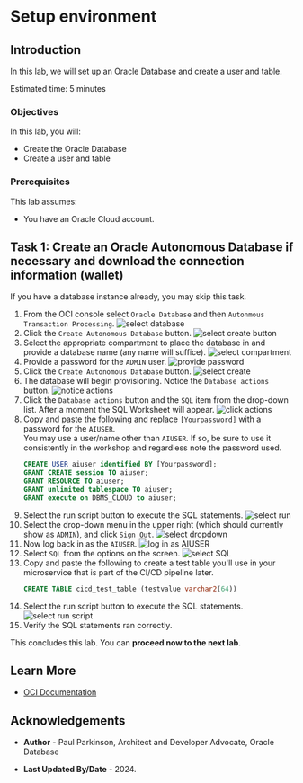 # Setup environment

## Introduction

In this lab, we will set up an Oracle Database and create a user and table.

Estimated time: 5 minutes

### Objectives

In this lab, you will:

* Create the Oracle Database
* Create a user and table

### Prerequisites

This lab assumes:

* You have an Oracle Cloud account.

## Task 1: Create an Oracle Autonomous Database if necessary and download the connection information (wallet)

If you have a database instance already, you may skip this task.

   1. From the OCI console select `Oracle Database` and then `Autonmous Transaction Processing`.
      ![select database](./images/databasesetup1.png " ")
   2. Click the `Create Autonomous Database` button.
      ![select create button](./images/databasesetup2.png " ")
   3. Select the appropriate compartment to place the database in and provide a database name (any name will suffice).
      ![select compartment](./images/databasesetup4.png " ")
   4. Provide a password for the `ADMIN` user.
      ![provide password](./images/databasesetup5.png " ")
   5. Click the `Create Autonomous Database` button.
      ![select create](./images/databasesetup6.png " " )
   6. The database will begin provisioning. Notice the `Database actions` button.
      ![notice actions](./images/databasesetup7.png " ")
   7. Click the `Database actions` button and the `SQL` item from the drop-down list. After a moment the SQL Worksheet will appear.
      ![click actions](./images/databasesetup9.png " ")
   8. Copy and paste the following and replace `[Yourpassword]` with a password for the `AIUSER`.  
      You may use a user/name other than `AIUSER`. If so, be sure to use it consistently in the workshop and regardless note the password used.
      ```sql
      CREATE USER aiuser identified BY [Yourpassword];
      GRANT CREATE session TO aiuser;
      GRANT RESOURCE TO aiuser;
      GRANT unlimited tablespace TO aiuser;
      GRANT execute on DBMS_CLOUD to aiuser;
      ```
   9. Select the run script button to execute the SQL statements.
      ![select run](./images/runscriptbutton.png " ")
   7. Select the drop-down menu in the upper right (which should currently show as `ADMIN`), and click `Sign Out`.
      ![select dropdown](./images/databaseinit6.png " ")
   8. Now log back in as the `AIUSER`.
      ![log in as AIUSER](./images/databaseinit7.png " ")
   9. Select `SQL` from the options on the screen.
      ![select SQL](./images/databaseinit8.png " ")
   10. Copy and paste the following to create a test table you'll use in your microservice that is part of the CI/CD pipeline later.
       ```sql
       CREATE TABLE cicd_test_table (testvalue varchar2(64))
       ```
   11. Select the run script button to execute the SQL statements.
      ![select run script](./images/runscriptbutton.png " ")
   13. Verify the SQL statements ran correctly. 

This concludes this lab. You can **proceed now to the next lab**.
   
## Learn More

* [OCI Documentation](https://docs.oracle.com/en-us/iaas/Content/home.htm)
 
## Acknowledgements

* **Author** - Paul Parkinson, Architect and Developer Advocate, Oracle Database

* **Last Updated By/Date** - 2024.